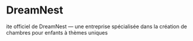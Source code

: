 # DreamNest
ite officiel de DreamNest — une entreprise spécialisée dans la création de chambres pour enfants à thèmes uniques
